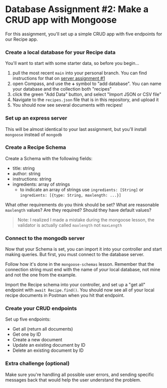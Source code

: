# Database Assignment #2: Make a CRUD app with Mongoose

For this assignment, you'll set up a simple CRUD app with five endpoints for our Recipe app.

### Create a local database for your Recipe data

You'll want to start with some starter data, so before you begin...

1. pull the most recent `main` into your personal branch. You can find instructions for that on [server assignment #1](../../4-server/assignments/server-assignment-1.md)
1. open Compass, and use the `➕` symbol to "add database". You can name your database and the collection both "recipes"
1. click the green "Add Data" button, and select "Import JSON or CSV file"
1. Navigate to the `recipes.json` file that is in this repository, and upload it
1. You should now see several documents with recipes!

### Set up an express server

This will be almost identical to your last assignment, but you'll install `mongoose` instead of `mongodb`

### Create a Recipe Schema

Create a Schema with the following fields:

- title: string
- author: string
- instructions: string
- ingredients: array of strings
  - to indicate an array of strings use `ingredients: [String]` or `ingredients: [{type: String, maxlength: ...}]`

What other requirements do you think should be set? What are reasonable `maxlength` values? Are they required? Should they have default values?

> Note: I realized I made a mistake during the mongoose lesson, the validator is actually called `maxlength` not `maxLength`

### Connect to the mongodb server

Now that your Schema is set, you can import it into your controller and start making queries. But first, you must connect to the database server.

Follow how it's done in the `mongoose-schemas` lesson. Remember that the connection string must end with the name of _your_ local database, not mine and not the one from the example.

Import the Recipe schema into your controller, and set up a "get all" endpoint with `await Recipe.find()`. You should now see all of your local recipe documents in Postman when you hit that endpoint.

### Create your CRUD endpoints

Set up five endpoints:

- Get all (return all documents)
- Get one by ID
- Create a new document
- Update an existing document by ID
- Delete an existing document by ID

### Extra challenge (optional)

Make sure you're handling all possible user errors, and sending specific messages back that would help the user understand the problem.
